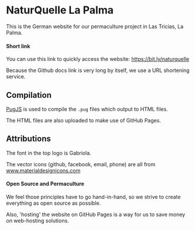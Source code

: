 # NaturQuelle La Palma

This is the German website for our permaculture project in Las Tricias, La Palma.

#### Short link

You can use this link to quickly access the website: https://bit.ly/naturquelle

Because the Github docs link is very long by itself, we use a URL shortening service.

## Compilation

[PugJS](https://pugjs.org) is used to compile the `.pug` files which output to HTML files.

The HTML files are also uploaded to make use of GitHub Pages.

## Attributions

The font in the top logo is Gabriola.

The vector icons (github, facebook, email, phone) are all from www.materialdesignicons.com

#### Open Source and Permaculture 

We feel those principles have to go hand-in-hand, so we strive to create everything as
open source as possible.

Also, 'hosting' the website on GitHub Pages is a way for us to save money on web-hosting solutions.
